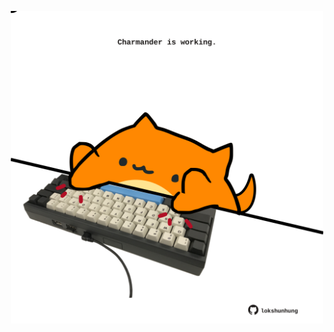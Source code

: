 <!-- built at 19/04/2023, 06:01:00 UTC -->
<p align="center">
  <img width="500" height="500" src="./ReadmeImage.svg">
</p>
